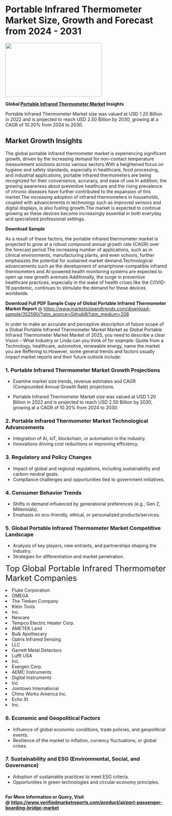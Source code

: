 <H1>Portable Infrared Thermometer Market Size, Growth and Forecast from 2024 - 2031</H1><img class="aligncenter size-medium wp-image-584254" src="https://thirdeyenews.in/wp-content/uploads/2024/09/Global-Market-Research-300x168.jpeg" alt="" width="300" height="168" /><p><strong>Global&nbsp;<a href="https://www.marketsizeandtrends.com/download-sample/352590/?utm_source=Github8j?utm_medium=208">Portable Infrared Thermometer Market</a> Insights</strong></p><p>Portable Infrared Thermometer Market size was valued at USD 1.20 Billion in 2022 and is projected to reach USD 2.50 Billion by 2030, growing at a CAGR of 10.20% from 2024 to 2030.</p><p><h2>Market Growth Insights</h2> <p>The global portable infrared thermometer market is experiencing significant growth, driven by the increasing demand for non-contact temperature measurement solutions across various sectors.With a heightened focus on hygiene and safety standards, especially in healthcare, food processing, and industrial applications, portable infrared thermometers are being recognized for their convenience, accuracy, and ease of use.In addition, the growing awareness about preventive healthcare and the rising prevalence of chronic diseases have further contributed to the expansion of this market.The increasing adoption of infrared thermometers in households, coupled with advancements in technology such as improved sensors and digital displays, is also fueling growth.The market is expected to continue growing as these devices become increasingly essential in both everyday and specialized professional settings.</p> <p><strong>Download Sample</strong></p> <p>As a result of these factors, the portable infrared thermometer market is projected to grow at a robust compound annual growth rate (CAGR) over the forecast period.The increasing number of applications, such as in clinical environments, manufacturing plants, and even schools, further emphasizes the potential for sustained market demand.Technological advancements such as the development of smartphone-compatible infrared thermometers and AI-powered health monitoring systems are expected to open up new growth avenues.Additionally, the surge in preventive healthcare practices, especially in the wake of health crises like the COVID-19 pandemic, continues to stimulate the demand for these devices worldwide.</p> <p><span class=""><strong>Download Full PDF Sample Copy of Global Portable Infrared Thermometer Market Report</strong> @ <a href="https://www.marketsizeandtrends.com/download-sample/352590/?utm_source=Github8j?utm_medium=208" target="_blank">https://www.marketsizeandtrends.com/download-sample/352590/?utm_source=Github8j?utm_medium=208</a></span></p><p>In order to make an accurate and perceptive description of future scope of a Global&nbsp;Portable Infrared Thermometer Market Market as Global&nbsp;Portable Infrared Thermometer Market Market of 2025, you need to describe a clear Vision &ndash; What Industry or Linda can you think of for example: Quote from a Technology, healthcare, automotive, renewable energy, name the market you are Reffering to.However, some general trends and factors usually impact market reports and their future outlook include:</p><h3>1.&nbsp;<strong>Portable Infrared Thermometer Market Growth Projections</strong></h3><ul><li>Examine market size trends, revenue estimates and CAGR (Compounded Annual Growth Rate) projections.</li><li><p>Portable Infrared Thermometer Market size was valued at USD 1.20 Billion in 2022 and is projected to reach USD 2.50 Billion by 2030, growing at a CAGR of 10.20% from 2024 to 2030.</p></li></ul><h3>2.&nbsp;<strong>Portable Infrared Thermometer Market Technological Advancements</strong></h3><ul><li>Integration of AI, IoT, blockchain, or automation in the industry.</li><li>Innovations driving cost reductions or improving efficiency.</li></ul><h3>3.&nbsp;<strong>Regulatory and Policy Changes</strong></h3><ul><li>Impact of global and regional regulations, including sustainability and carbon-neutral goals.</li><li>Compliance challenges and opportunities tied to government initiatives.</li></ul><h3>4.&nbsp;<strong>Consumer Behavior Trends</strong></h3><ul><li>Shifts in demand influenced by generational preferences (e.g., Gen Z, Millennials).</li><li>Emphasis on eco-friendly, ethical, or personalized products/services.</li></ul><h3>5.&nbsp;<strong>Global Portable Infrared Thermometer Market Competitive Landscape</strong></h3><ul><li>Analysis of key players, new entrants, and partnerships shaping the industry.</li><li>Strategies for differentiation and market penetration.</li></ul><p data-pm-slice="1 1 []"><span style="color: inherit; font-family: inherit; font-size: 25px;">Top Global Portable Infrared Thermometer Market Companies</span></p><div class="" data-test-id=""><p><li>Fluke Corporation</li><li> OMEGA</li><li> The Timken Company</li><li> Klein Tools</li><li> Inc.</li><li> Nexcare</li><li> Tempco Electric Heater Corp.</li><li> AMETEK Land</li><li> Bulk Apothecary</li><li> Optris Infrared Sensing</li><li> LLC</li><li> Garrett Metal Detectors</li><li> Lufft USA</li><li> Inc.</li><li> Exergen Corp.</li><li> AEMC Instruments</li><li> Digital Instruments</li><li> Inc</li><li> Jointown International</li><li> Chino Works America Inc.</li><li> Echo Xt</li><li> Inc.</li></p></div><h3>6.&nbsp;<strong>Economic and Geopolitical Factors</strong></h3><ul><li>Influence of global economic conditions, trade policies, and geopolitical events.</li><li>Resilience of the market to inflation, currency fluctuations, or global crises.</li></ul><h3>7.&nbsp;<strong>Sustainability and ESG (Environmental, Social, and Governance)</strong></h3><ul><li>Adoption of sustainable practices to meet ESG criteria.</li><li>Opportunities in green technologies and circular economy principles.</li></ul><h2><strong style="font-size: 14px;">For More Information or Query, Visit @&nbsp;</strong><a style="background-color: #ffffff; font-size: 14px;" href="https://www.marketsizeandtrends.com/report/portable-infrared-thermometer-market/" target="_blank">https://www.verifiedmarketreports.com/product/airport-passenger-boarding-bridge-market</a></h2>